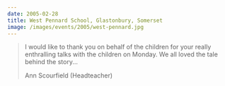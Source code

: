 ```yaml
---
date: 2005-02-28
title: West Pennard School, Glastonbury, Somerset
image: /images/events/2005/west-pennard.jpg
---
```


> I would like to thank you on behalf of the children for your really enthralling talks with the children on Monday. We all loved the tale behind the story...
> 
> <footer>Ann Scourfield (Headteacher)</footer>
